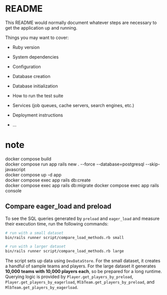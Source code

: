 # README

This README would normally document whatever steps are necessary to get the
application up and running.

Things you may want to cover:

* Ruby version

* System dependencies

* Configuration

* Database creation

* Database initialization

* How to run the test suite

* Services (job queues, cache servers, search engines, etc.)

* Deployment instructions

* ...

# note
docker compose build  
docker compose run app rails new . --force --database=postgresql --skip-javascript  
docker compose up -d app  
docker compose exec app rails db:create  
docker compose exec app rails db:migrate
docker compose exec app rails console

## Compare eager_load and preload

To see the SQL queries generated by `preload` and `eager_load` and measure
their execution time, run the following commands:

```bash
# run with a small dataset
bin/rails runner script/compare_load_methods.rb small

# run with a larger dataset
bin/rails runner script/compare_load_methods.rb large
```

The script sets up data using `DevDataStore`. For the small dataset, it
creates a handful of sample teams and players. For the large dataset it
generates **10,000 teams with 10,000 players each**, so be prepared for a long
runtime. Querying logic is provided by `Player.get_players_by_preload`,
`Player.get_players_by_eagerload`, `MlbTeam.get_players_by_preload`, and
`MlbTeam.get_players_by_eagerload`.

